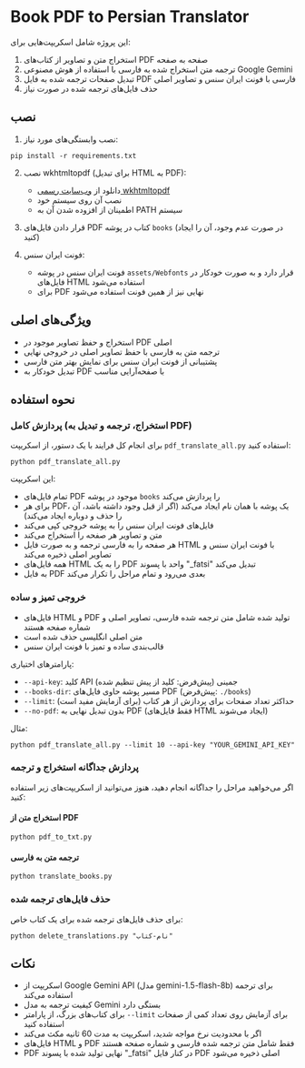 # Book PDF to Persian Translator

این پروژه شامل اسکریپت‌هایی برای:
1. استخراج متن و تصاویر از کتاب‌های PDF صفحه به صفحه
2. ترجمه متن استخراج شده به فارسی با استفاده از هوش مصنوعی Google Gemini
3. تبدیل صفحات ترجمه شده به فایل PDF فارسی با فونت ایران سنس و تصاویر اصلی
4. حذف فایل‌های ترجمه شده در صورت نیاز

## نصب

1. نصب وابستگی‌های مورد نیاز:
```
pip install -r requirements.txt
```

2. نصب wkhtmltopdf (برای تبدیل HTML به PDF):
   - دانلود از [وب‌سایت رسمی wkhtmltopdf](https://wkhtmltopdf.org/downloads.html)
   - نصب آن روی سیستم خود
   - اطمینان از افزوده شدن آن به PATH سیستم

3. قرار دادن فایل‌های PDF کتاب در پوشه `books` (در صورت عدم وجود، آن را ایجاد کنید)

4. فونت ایران سنس:
   - فونت ایران سنس در پوشه `assets/Webfonts` قرار دارد و به صورت خودکار در فایل‌های HTML استفاده می‌شود
   - برای PDF نهایی نیز از همین فونت استفاده می‌شود

## ویژگی‌های اصلی

- استخراج و حفظ تصاویر موجود در PDF اصلی
- ترجمه متن به فارسی با حفظ تصاویر اصلی در خروجی نهایی
- پشتیبانی از فونت ایران سنس برای نمایش بهتر متن فارسی
- تبدیل خودکار به PDF با صفحه‌آرایی مناسب

## نحوه استفاده

### پردازش کامل (استخراج، ترجمه و تبدیل به PDF)

برای انجام کل فرایند با یک دستور، از اسکریپت `pdf_translate_all.py` استفاده کنید:

```
python pdf_translate_all.py
```

این اسکریپت:
- تمام فایل‌های PDF موجود در پوشه `books` را پردازش می‌کند
- برای هر PDF، یک پوشه با همان نام ایجاد می‌کند (اگر از قبل وجود داشته باشد، آن را حذف و دوباره ایجاد می‌کند)
- فایل‌های فونت ایران سنس را به پوشه خروجی کپی می‌کند
- متن و تصاویر هر صفحه را استخراج می‌کند
- هر صفحه را به فارسی ترجمه و به صورت فایل HTML با فونت ایران سنس و تصاویر اصلی ذخیره می‌کند
- همه فایل‌های HTML را به یک PDF واحد با پسوند "_fatsi" تبدیل می‌کند
- به فایل PDF بعدی می‌رود و تمام مراحل را تکرار می‌کند

### خروجی تمیز و ساده
- فایل‌های HTML و PDF تولید شده شامل متن ترجمه شده فارسی، تصاویر اصلی و شماره صفحه هستند
- متن اصلی انگلیسی حذف شده است
- قالب‌بندی ساده و تمیز با فونت ایران سنس

پارامترهای اختیاری:
- `--api-key`: کلید API جمینی (پیش‌فرض: کلید از پیش تنظیم شده)
- `--books-dir`: مسیر پوشه حاوی فایل‌های PDF (پیش‌فرض: `./books`)
- `--limit`: حداکثر تعداد صفحات برای پردازش از هر کتاب (برای آزمایش مفید است)
- `--no-pdf`: بدون تبدیل نهایی به PDF (فقط فایل‌های HTML ایجاد می‌شوند)

مثال:
```
python pdf_translate_all.py --limit 10 --api-key "YOUR_GEMINI_API_KEY"
```

### پردازش جداگانه استخراج و ترجمه

اگر می‌خواهید مراحل را جداگانه انجام دهید، هنوز می‌توانید از اسکریپت‌های زیر استفاده کنید:

#### استخراج متن از PDF

```
python pdf_to_txt.py
```

#### ترجمه متن به فارسی

```
python translate_books.py
```

### حذف فایل‌های ترجمه شده

برای حذف فایل‌های ترجمه شده برای یک کتاب خاص:

```
python delete_translations.py "نام-کتاب"
```

## نکات

- اسکریپت از Google Gemini API (مدل gemini-1.5-flash-8b) برای ترجمه استفاده می‌کند
- کیفیت ترجمه به مدل Gemini بستگی دارد
- برای کتاب‌های بزرگ، از پارامتر `--limit` برای آزمایش روی تعداد کمی از صفحات استفاده کنید
- اگر با محدودیت نرخ مواجه شدید، اسکریپت به مدت 60 ثانیه مکث می‌کند
- فایل‌های HTML و PDF فقط شامل متن ترجمه شده فارسی و شماره صفحه هستند
- PDF نهایی تولید شده با پسوند "_fatsi" در کنار فایل PDF اصلی ذخیره می‌شود 